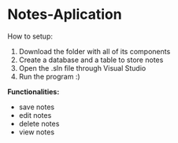 # Notes-Aplication
How to setup:
1. Download the folder with all of its components
2. Create a database and a table to store notes
3. Open the .sln file through Visual Studio
4. Run the program :)

**Functionalities:**
  - save notes
  - edit notes
  - delete notes
  - view notes
